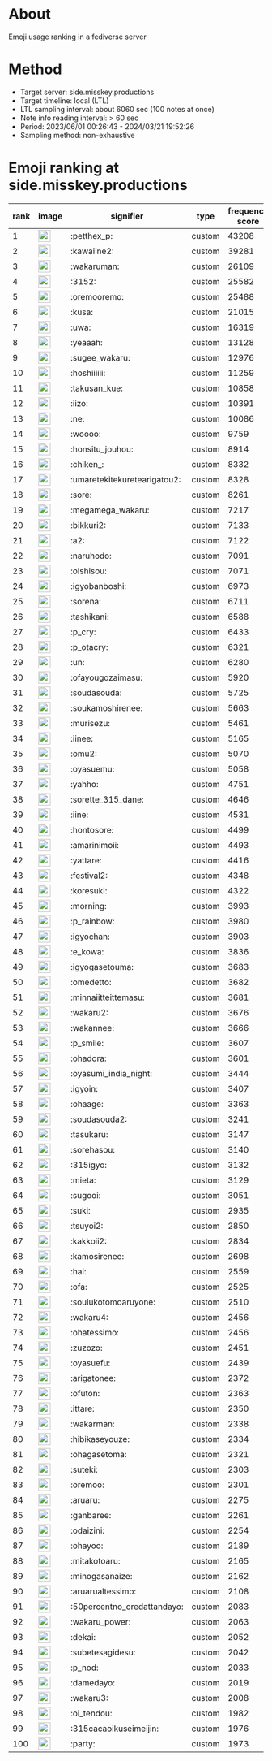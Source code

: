 # About
Emoji usage ranking in a fediverse server

# Method
- Target server: side.misskey.productions
- Target timeline: local (LTL)
- LTL sampling interval: about 6060 sec (100 notes at once)
- Note info reading interval: > 60 sec
- Period: 2023/06/01 00:26:43 - 2024/03/21 19:52:26 
- Sampling method: non-exhaustive

# Emoji ranking at side.misskey.productions

|rank|image|signifier|type|frequency score|
|----|----|----|----|----|
|1|<img height="24" src="https://side.misskey.productions/emoji/petthex_p.webp">|:petthex_p:|custom|43208|
|2|<img height="24" src="https://side.misskey.productions/emoji/kawaiine2.webp">|:kawaiine2:|custom|39281|
|3|<img height="24" src="https://side.misskey.productions/emoji/wakaruman.webp">|:wakaruman:|custom|26109|
|4|<img height="24" src="https://side.misskey.productions/emoji/3152.webp">|:3152:|custom|25582|
|5|<img height="24" src="https://side.misskey.productions/emoji/oremooremo.webp">|:oremooremo:|custom|25488|
|6|<img height="24" src="https://side.misskey.productions/emoji/kusa.webp">|:kusa:|custom|21015|
|7|<img height="24" src="https://side.misskey.productions/emoji/uwa.webp">|:uwa:|custom|16319|
|8|<img height="24" src="https://side.misskey.productions/emoji/yeaaah.webp">|:yeaaah:|custom|13128|
|9|<img height="24" src="https://side.misskey.productions/emoji/sugee_wakaru.webp">|:sugee_wakaru:|custom|12976|
|10|<img height="24" src="https://side.misskey.productions/emoji/hoshiiiiii.webp">|:hoshiiiiii:|custom|11259|
|11|<img height="24" src="https://side.misskey.productions/emoji/takusan_kue.webp">|:takusan_kue:|custom|10858|
|12|<img height="24" src="https://side.misskey.productions/emoji/iizo.webp">|:iizo:|custom|10391|
|13|<img height="24" src="https://side.misskey.productions/emoji/ne.webp">|:ne:|custom|10086|
|14|<img height="24" src="https://side.misskey.productions/emoji/woooo.webp">|:woooo:|custom|9759|
|15|<img height="24" src="https://side.misskey.productions/emoji/honsitu_jouhou.webp">|:honsitu_jouhou:|custom|8914|
|16|<img height="24" src="https://side.misskey.productions/emoji/chiken_.webp">|:chiken_:|custom|8332|
|17|<img height="24" src="https://side.misskey.productions/emoji/umaretekitekuretearigatou2.webp">|:umaretekitekuretearigatou2:|custom|8328|
|18|<img height="24" src="https://side.misskey.productions/emoji/sore.webp">|:sore:|custom|8261|
|19|<img height="24" src="https://side.misskey.productions/emoji/megamega_wakaru.webp">|:megamega_wakaru:|custom|7217|
|20|<img height="24" src="https://side.misskey.productions/emoji/bikkuri2.webp">|:bikkuri2:|custom|7133|
|21|<img height="24" src="https://side.misskey.productions/emoji/a2.webp">|:a2:|custom|7122|
|22|<img height="24" src="https://side.misskey.productions/emoji/naruhodo.webp">|:naruhodo:|custom|7091|
|23|<img height="24" src="https://side.misskey.productions/emoji/oishisou.webp">|:oishisou:|custom|7071|
|24|<img height="24" src="https://side.misskey.productions/emoji/igyobanboshi.webp">|:igyobanboshi:|custom|6973|
|25|<img height="24" src="https://side.misskey.productions/emoji/sorena.webp">|:sorena:|custom|6711|
|26|<img height="24" src="https://side.misskey.productions/emoji/tashikani.webp">|:tashikani:|custom|6588|
|27|<img height="24" src="https://side.misskey.productions/emoji/p_cry.webp">|:p_cry:|custom|6433|
|28|<img height="24" src="https://side.misskey.productions/emoji/p_otacry.webp">|:p_otacry:|custom|6321|
|29|<img height="24" src="https://side.misskey.productions/emoji/un.webp">|:un:|custom|6280|
|30|<img height="24" src="https://side.misskey.productions/emoji/ofayougozaimasu.webp">|:ofayougozaimasu:|custom|5920|
|31|<img height="24" src="https://side.misskey.productions/emoji/soudasouda.webp">|:soudasouda:|custom|5725|
|32|<img height="24" src="https://side.misskey.productions/emoji/soukamoshirenee.webp">|:soukamoshirenee:|custom|5663|
|33|<img height="24" src="https://side.misskey.productions/emoji/murisezu.webp">|:murisezu:|custom|5461|
|34|<img height="24" src="https://side.misskey.productions/emoji/iinee.webp">|:iinee:|custom|5165|
|35|<img height="24" src="https://side.misskey.productions/emoji/omu2.webp">|:omu2:|custom|5070|
|36|<img height="24" src="https://side.misskey.productions/emoji/oyasuemu.webp">|:oyasuemu:|custom|5058|
|37|<img height="24" src="https://side.misskey.productions/emoji/yahho.webp">|:yahho:|custom|4751|
|38|<img height="24" src="https://side.misskey.productions/emoji/sorette_315_dane.webp">|:sorette_315_dane:|custom|4646|
|39|<img height="24" src="https://side.misskey.productions/emoji/iine.webp">|:iine:|custom|4531|
|40|<img height="24" src="https://side.misskey.productions/emoji/hontosore.webp">|:hontosore:|custom|4499|
|41|<img height="24" src="https://side.misskey.productions/emoji/amarinimoii.webp">|:amarinimoii:|custom|4493|
|42|<img height="24" src="https://side.misskey.productions/emoji/yattare.webp">|:yattare:|custom|4416|
|43|<img height="24" src="https://side.misskey.productions/emoji/festival2.webp">|:festival2:|custom|4348|
|44|<img height="24" src="https://side.misskey.productions/emoji/koresuki.webp">|:koresuki:|custom|4322|
|45|<img height="24" src="https://side.misskey.productions/emoji/morning.webp">|:morning:|custom|3993|
|46|<img height="24" src="https://side.misskey.productions/emoji/p_rainbow.webp">|:p_rainbow:|custom|3980|
|47|<img height="24" src="https://side.misskey.productions/emoji/igyochan.webp">|:igyochan:|custom|3903|
|48|<img height="24" src="https://side.misskey.productions/emoji/e_kowa.webp">|:e_kowa:|custom|3836|
|49|<img height="24" src="https://side.misskey.productions/emoji/igyogasetouma.webp">|:igyogasetouma:|custom|3683|
|50|<img height="24" src="https://side.misskey.productions/emoji/omedetto.webp">|:omedetto:|custom|3682|
|51|<img height="24" src="https://side.misskey.productions/emoji/minnaiitteittemasu.webp">|:minnaiitteittemasu:|custom|3681|
|52|<img height="24" src="https://side.misskey.productions/emoji/wakaru2.webp">|:wakaru2:|custom|3676|
|53|<img height="24" src="https://side.misskey.productions/emoji/wakannee.webp">|:wakannee:|custom|3666|
|54|<img height="24" src="https://side.misskey.productions/emoji/p_smile.webp">|:p_smile:|custom|3607|
|55|<img height="24" src="https://side.misskey.productions/emoji/ohadora.webp">|:ohadora:|custom|3601|
|56|<img height="24" src="https://side.misskey.productions/emoji/oyasumi_india_night.webp">|:oyasumi_india_night:|custom|3444|
|57|<img height="24" src="https://side.misskey.productions/emoji/igyoin.webp">|:igyoin:|custom|3407|
|58|<img height="24" src="https://side.misskey.productions/emoji/ohaage.webp">|:ohaage:|custom|3363|
|59|<img height="24" src="https://side.misskey.productions/emoji/soudasouda2.webp">|:soudasouda2:|custom|3241|
|60|<img height="24" src="https://side.misskey.productions/emoji/tasukaru.webp">|:tasukaru:|custom|3147|
|61|<img height="24" src="https://side.misskey.productions/emoji/sorehasou.webp">|:sorehasou:|custom|3140|
|62|<img height="24" src="https://side.misskey.productions/emoji/315igyo.webp">|:315igyo:|custom|3132|
|63|<img height="24" src="https://side.misskey.productions/emoji/mieta.webp">|:mieta:|custom|3129|
|64|<img height="24" src="https://side.misskey.productions/emoji/sugooi.webp">|:sugooi:|custom|3051|
|65|<img height="24" src="https://side.misskey.productions/emoji/suki.webp">|:suki:|custom|2935|
|66|<img height="24" src="https://side.misskey.productions/emoji/tsuyoi2.webp">|:tsuyoi2:|custom|2850|
|67|<img height="24" src="https://side.misskey.productions/emoji/kakkoii2.webp">|:kakkoii2:|custom|2834|
|68|<img height="24" src="https://side.misskey.productions/emoji/kamosirenee.webp">|:kamosirenee:|custom|2698|
|69|<img height="24" src="https://side.misskey.productions/emoji/hai.webp">|:hai:|custom|2559|
|70|<img height="24" src="https://side.misskey.productions/emoji/ofa.webp">|:ofa:|custom|2525|
|71|<img height="24" src="https://side.misskey.productions/emoji/souiukotomoaruyone.webp">|:souiukotomoaruyone:|custom|2510|
|72|<img height="24" src="https://side.misskey.productions/emoji/wakaru4.webp">|:wakaru4:|custom|2456|
|73|<img height="24" src="https://side.misskey.productions/emoji/ohatessimo.webp">|:ohatessimo:|custom|2456|
|74|<img height="24" src="https://side.misskey.productions/emoji/zuzozo.webp">|:zuzozo:|custom|2451|
|75|<img height="24" src="https://side.misskey.productions/emoji/oyasuefu.webp">|:oyasuefu:|custom|2439|
|76|<img height="24" src="https://side.misskey.productions/emoji/arigatonee.webp">|:arigatonee:|custom|2372|
|77|<img height="24" src="https://side.misskey.productions/emoji/ofuton.webp">|:ofuton:|custom|2363|
|78|<img height="24" src="https://side.misskey.productions/emoji/ittare.webp">|:ittare:|custom|2350|
|79|<img height="24" src="https://side.misskey.productions/emoji/wakarman.webp">|:wakarman:|custom|2338|
|80|<img height="24" src="https://side.misskey.productions/emoji/hibikaseyouze.webp">|:hibikaseyouze:|custom|2334|
|81|<img height="24" src="https://side.misskey.productions/emoji/ohagasetoma.webp">|:ohagasetoma:|custom|2321|
|82|<img height="24" src="https://side.misskey.productions/emoji/suteki.webp">|:suteki:|custom|2303|
|83|<img height="24" src="https://side.misskey.productions/emoji/oremoo.webp">|:oremoo:|custom|2301|
|84|<img height="24" src="https://side.misskey.productions/emoji/aruaru.webp">|:aruaru:|custom|2275|
|85|<img height="24" src="https://side.misskey.productions/emoji/ganbaree.webp">|:ganbaree:|custom|2261|
|86|<img height="24" src="https://side.misskey.productions/emoji/odaizini.webp">|:odaizini:|custom|2254|
|87|<img height="24" src="https://side.misskey.productions/emoji/ohayoo.webp">|:ohayoo:|custom|2189|
|88|<img height="24" src="https://side.misskey.productions/emoji/mitakotoaru.webp">|:mitakotoaru:|custom|2165|
|89|<img height="24" src="https://side.misskey.productions/emoji/minogasanaize.webp">|:minogasanaize:|custom|2162|
|90|<img height="24" src="https://side.misskey.productions/emoji/aruarualtessimo.webp">|:aruarualtessimo:|custom|2108|
|91|<img height="24" src="https://side.misskey.productions/emoji/50percentno_oredattandayo.webp">|:50percentno_oredattandayo:|custom|2083|
|92|<img height="24" src="https://side.misskey.productions/emoji/wakaru_power.webp">|:wakaru_power:|custom|2063|
|93|<img height="24" src="https://side.misskey.productions/emoji/dekai.webp">|:dekai:|custom|2052|
|94|<img height="24" src="https://side.misskey.productions/emoji/subetesagidesu.webp">|:subetesagidesu:|custom|2042|
|95|<img height="24" src="https://side.misskey.productions/emoji/p_nod.webp">|:p_nod:|custom|2033|
|96|<img height="24" src="https://side.misskey.productions/emoji/damedayo.webp">|:damedayo:|custom|2019|
|97|<img height="24" src="https://side.misskey.productions/emoji/wakaru3.webp">|:wakaru3:|custom|2008|
|98|<img height="24" src="https://side.misskey.productions/emoji/oi_tendou.webp">|:oi_tendou:|custom|1982|
|99|<img height="24" src="https://side.misskey.productions/emoji/315cacaoikuseimeijin.webp">|:315cacaoikuseimeijin:|custom|1976|
|100|<img height="24" src="https://side.misskey.productions/emoji/party.webp">|:party:|custom|1973|
